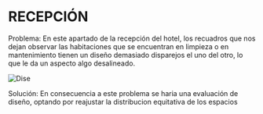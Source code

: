 # RECEPCIÓN

Problema: En este apartado de la recepción del hotel, los recuadros que nos dejan observar las habitaciones que se encuentran en limpieza o en mantenimiento tienen un diseño demasiado disparejos el uno del otro, lo que le da un aspecto algo desalineado.

![Dise](./img/diseño.png)

Solución: En consecuencia a este problema se haria una evaluación de diseño, optando por reajustar la distribucion equitativa de los espacios